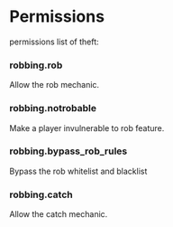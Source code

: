 # Permissions

permissions list of theft:

### robbing.rob

Allow the rob mechanic.

### robbing.notrobable

Make a player invulnerable to rob feature.

### robbing.bypass\_rob\_rules

Bypass the rob whitelist and blacklist

### robbing.catch

Allow the catch mechanic.
